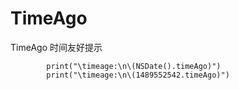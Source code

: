 # TimeAgo
TimeAgo 时间友好提示
```
        print("\timeage:\n\(NSDate().timeAgo)")
        print("\timeage:\n\(1489552542.timeAgo)")
```
